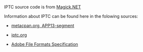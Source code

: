 IPTC source code is from [Magick.NET](https://github.com/dlemstra/Magick.NET)

Information about IPTC can be found here in the folowing sources:

- [metacpan.org, APP13-segment](https://metacpan.org/pod/Image::MetaData::JPEG::Structures#Structure-of-a-Photoshop-style-APP13-segment)

- [iptc.org](https://www.iptc.org/std/photometadata/documentation/userguide/)

- [Adobe File Formats Specification](http://oldschoolprg.x10.mx/downloads/ps6ffspecsv2.pdf)